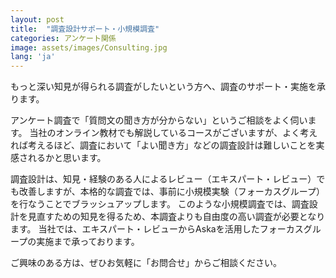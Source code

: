 ```yaml
---
layout: post
title:  "調査設計サポート・小規模調査"
categories: アンケート関係
image: assets/images/Consulting.jpg
lang: 'ja'
---
```

もっと深い知見が得られる調査がしたいという方へ、調査のサポート・実施を承ります。

アンケート調査で「質問文の聞き方が分からない」というご相談をよく伺います。
当社のオンライン教材でも解説しているコースがございますが、よく考えれば考えるほど、調査において「よい聞き方」などの調査設計は難しいことを実感されるかと思います。

調査設計は、知見・経験のある人によるレビュー（エキスパート・レビュー）でも改善しますが、本格的な調査では、事前に小規模実験（フォーカスグループ）を行なうことでブラッシュアップします。
このような小規模調査では、調査設計を見直すための知見を得るため、本調査よりも自由度の高い調査が必要となります。
当社では、エキスパート・レビューからAskaを活用したフォーカスグループの実施まで承っております。

ご興味のある方は、ぜひお気軽に「お問合せ」からご相談ください。
